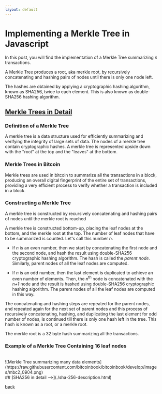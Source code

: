 ```yaml
---
layout: default
---
```


# Implementing a Merkle Tree in Javascript

In this post, you will find the implementation of a Merkle Tree summarizing _n_ transactions. 

A Merkle Tree produces a root, aka merkle root, by recursively concatenating and hashing pairs of nodes until there is only one node left.

The hashes are obtained by applying a cryptographic hashing algorithm, known as SHA256, twice to each element. This is also known as double-SHA256 hashing algorithm.

## [Merkle Trees in Detail](./merkle-tree-js.html)

### Definition of a Merkle Tree

A merkle tree is a data structure used for efficiently summarizing and verifying the integrity of large sets of data. The nodes of a merkle tree contain cryptographic hashes. A merkle tree is represented upside down with the "root" at the top and the "leaves" at the bottom.

### Merkle Trees in Bitcoin

Merkle trees are used in bitcoin to summarize all the transactions in a block, producing an overall digital fingerprint of the entire set of transactions, providing a very efficient process to verify whether a transaction is included in a block.

### Constructing a Merkle Tree 

A merkle tree is constructed by recursively concatenating and hashing pairs of nodes until the merkle root is reached

A merkle tree is constructed bottom-up, placing the leaf nodes at the bottom, and the merkle root at the top. The number of leaf nodes that have to be summarized is counted. Let's call this number _n_.

+ If _n_ is an even number, then we start by concatenating the first node and the second node, and hash the result using double-SHA256 cryptographic hashing algorithm. The hash is called the _parent node_. Similarly, parent nodes of all the leaf nodes are computed.

+ If _n_ is an odd number, then the last element is duplicated to achieve an even number of elements. Then, the _n_<sup>th</sup> node is concatenated with the _n+1_ node and the result is hashed using double-SHA256 cryptographic hashing algorithm. The parent nodes of all the leaf nodes are computed in this way.

The concatenating and hashing steps are repeated for the parent nodes, and repeated again for the next set of parent nodes and this process of recursively concatenating, hashing, and duplicating the last element for odd number of nodes, is continued till there is only one hash left in the tree. This hash is known as a root, or a merkle root.

The merkle root is a 32 byte hash summarizing all the transactions.

### Example of a Merkle Tree Containing 16 leaf nodes 
<br>
![Merkle Tree summarizing many data elements](https://raw.githubusercontent.com/bitcoinbook/bitcoinbook/develop/images/mbc2_0904.png)

<br>
## [SHA256 in detail -->](./sha-256-description.html)

[back](./)

